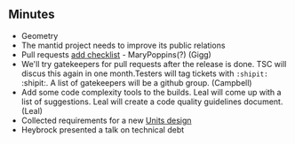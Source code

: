 Minutes
-------

* Geometry
* The mantid project needs to improve its public relations
* Pull requests [add checklist](http://www.mantidproject.org/Git_Workflow#Pull_Requests) - MaryPoppins(?) (Gigg)
* We'll try gatekeepers for pull requests after the release is done. TSC will discus this again in one month.Testers will tag tickets with `:shipit:` :shipit:. A list of gatekeepers will be a github group. (Campbell)
* Add some code complexity tools to the builds. Leal will come up with a list of suggestions. Leal will create a code quality guidelines document. (Leal)
* Collected requirements for a new [Units design](https://github.com/mantidproject/documents/blob/master/Design/Units.md)
* Heybrock presented a talk on technical debt
